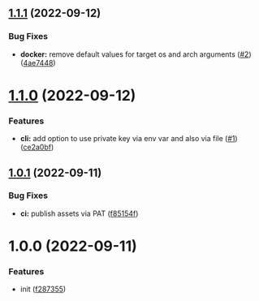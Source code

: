 ## [1.1.1](https://github.com/jhagestedt/ghapp/compare/1.1.0...1.1.1) (2022-09-12)


### Bug Fixes

* **docker:** remove default values for target os and arch arguments ([#2](https://github.com/jhagestedt/ghapp/issues/2)) ([4ae7448](https://github.com/jhagestedt/ghapp/commit/4ae7448ff64802d3bd80140f6667cecafdee0b75))

# [1.1.0](https://github.com/jhagestedt/ghapp/compare/1.0.1...1.1.0) (2022-09-12)


### Features

* **cli:** add option to use private key via env var and also via file ([#1](https://github.com/jhagestedt/ghapp/issues/1)) ([ce2a0bf](https://github.com/jhagestedt/ghapp/commit/ce2a0bfa75a100b69bbc3869f14e27f4faa93823))

## [1.0.1](https://github.com/jhagestedt/ghapp/compare/1.0.0...1.0.1) (2022-09-11)


### Bug Fixes

* **ci:** publish assets via PAT ([f85154f](https://github.com/jhagestedt/ghapp/commit/f85154f8a080227ef1e9d5bd7834b54be437d8af))

# 1.0.0 (2022-09-11)


### Features

* init ([f287355](https://github.com/jhagestedt/ghapp/commit/f287355381371c78e17f7c6296e0742b6925a8ce))
